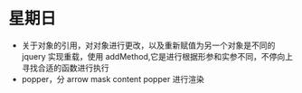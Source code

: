 # 星期日

- 关于对象的引用，对对象进行更改，以及重新赋值为另一个对象是不同的
  jquery 实现重载，使用 addMethod,它是进行根据形参和实参不同，不停向上寻找合适的函数进行执行
- popper，分 arrow mask content popper 进行渲染
